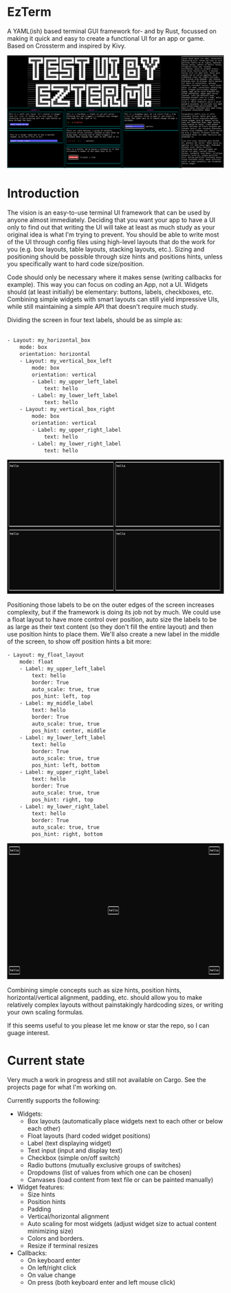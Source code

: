 # EzTerm

A YAML(ish) based terminal GUI framework for- and by Rust, focussed on making it quick and easy to create a
functional UI for an app or game. Based on Crossterm and inspired by Kivy.

![img.png](img.png)


# Introduction
The vision is an easy-to-use terminal UI framework that can be used by anyone almost immediately. Deciding that you
want your app to have a UI only to find out that writing the UI will take at least as much study as your original
idea is what I'm trying to prevent.
You should be able to write most of the UI through config files using high-level layouts that do the work for you 
(e.g. box layouts, table layouts, stacking layouts, etc.). Sizing and positioning should be possible through size hints
and positions hints, unless you specifically want to hard code size/position.

Code should only be necessary where it makes sense (writing callbacks for example). This way you can focus on coding
an App, not a UI. Widgets should (at least initially) be elementary: buttons, labels, checkboxes, etc. Combining 
simple widgets with smart layouts can still yield impressive UIs, while still maintaining a simple API that doesn't
require much study.

Dividing the screen in four text labels, should be as simple as:
```

- Layout: my_horizontal_box
    mode: box
    orientation: horizontal
    - Layout: my_vertical_box_left
        mode: box
        orientation: vertical
        - Label: my_upper_left_label
            text: hello
        - Label: my_lower_left_label
            text: hello
    - Layout: my_vertical_box_right
        mode: box
        orientation: vertical
        - Label: my_upper_right_label
            text: hello
        - Label: my_lower_right_label
            text: hello
```
![img_1.png](img_1.png)

Positioning those labels to be on the outer edges of the screen increases complexity, 
but if the framework is doing its job not by much. We could use a float layout to have more control over position,
auto size the labels to be as large as their text content (so they don't fill the entire layout) and then use 
position hints to place them. We'll also create a new label in the middle of the screen, to show off position hints
a bit more:

```
- Layout: my_float_layout
    mode: float
    - Label: my_upper_left_label
        text: hello
        border: True
        auto_scale: true, true
        pos_hint: left, top
    - Label: my_middle_label
        text: hello
        border: True
        auto_scale: true, true
        pos_hint: center, middle
    - Label: my_lower_left_label
        text: hello
        border: True
        auto_scale: true, true
        pos_hint: left, bottom
    - Label: my_upper_right_label
        text: hello
        border: True
        auto_scale: true, true
        pos_hint: right, top
    - Label: my_lower_right_label
        text: hello
        border: True
        auto_scale: true, true
        pos_hint: right, bottom
```
![img_2.png](img_2.png)

Combining simple concepts such as size hints, position hints, horizontal/vertical alignment, padding, etc. should
allow you to make relatively complex layouts without painstakingly hardcoding sizes, or writing your own scaling
formulas.

If this seems useful to you please let me know or star the repo, so I can guage interest.

# Current state
Very much a work in progress and still not available on Cargo. See the projects page for what I'm working on. 

Currently supports the following:

- Widgets:
  - Box layouts (automatically place widgets next to each other or below each
    other)
  - Float layouts (hard coded widget positions)
  - Label (text displaying widget)
  - Text input (input and display text)
  - Checkbox (simple on/off switch)
  - Radio buttons (mutually exclusive groups of switches)
  - Dropdowns (list of values from which one can be chosen)
  - Canvases (load content from text file or can be painted manually)
- Widget features:
  - Size hints
  - Position hints
  - Padding
  - Vertical/horizontal alignment
  - Auto scaling for most widgets (adjust widget size to actual content minimizing size)
  - Colors and borders.
  - Resize if terminal resizes
- Callbacks:
  - On keyboard enter
  - On left/right click
  - On value change
  - On press (both keyboard enter and left mouse click)
  